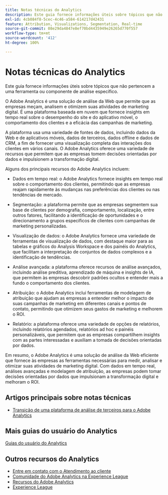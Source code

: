 ```yaml
---
title: Notas técnicas do Analytics
description: Este guia fornece informações úteis sobre tópicos que não pertencem a uma ferramenta ou componente de análise específico.
exl-id: 4cb084f8-5cec-4c46-a584-614217d42431
feature: Attribution, Visualizations, Segmentation, Real-time
source-git-commit: 08e29da4847e8ef70bd4435949e26265d770f557
workflow-type: tm+mt
source-wordcount: '412'
ht-degree: 100%

---
```


# Notas técnicas do Analytics

Este guia fornece informações úteis sobre tópicos que não pertencem a uma ferramenta ou componente de análise específico.

O Adobe Analytics é uma solução de análise da Web que permite que as empresas meçam, analisem e otimizem suas atividades de marketing digital. É uma plataforma baseada em nuvem que fornece insights em tempo real sobre o desempenho do site e do aplicativo móvel, o comportamento dos clientes e a eficácia das campanhas de marketing.

A plataforma usa uma variedade de fontes de dados, incluindo dados da Web e de aplicativos móveis, dados de terceiros, dados offline e dados de CRM, a fim de fornecer uma visualização completa das interações dos clientes em vários canais. O Adobe Analytics oferece uma variedade de recursos que permitem que as empresas tomem decisões orientadas por dados e impulsionem a transformação digital.

Alguns dos principais recursos do Adobe Analytics incluem:

* Dados em tempo real: o Adobe Analytics fornece insights em tempo real sobre o comportamento dos clientes, permitindo que as empresas reajam rapidamente às mudanças nas preferências dos clientes ou nas tendências de mercado.

* Segmentação: a plataforma permite que as empresas segmentem sua base de clientes por demografia, comportamento, localização, entre outros fatores, facilitando a identificação de oportunidades e o direcionamento a grupos específicos de clientes com campanhas de marketing personalizadas.

* Visualização de dados: o Adobe Analytics fornece uma variedade de ferramentas de visualização de dados, com destaque maior para as tabelas e gráficos do Analysis Workspace e dos painéis do Analytics, que facilitam a interpretação de conjuntos de dados complexos e a identificação de tendências.

* Análise avançada: a plataforma oferece recursos de análise avançados, incluindo análise preditiva, aprendizado de máquina e insights de IA, que permitem às empresas descobrir padrões ocultos e entender mais a fundo o comportamento dos clientes.

* Atribuição: o Adobe Analytics inclui ferramentas de modelagem de atribuição que ajudam as empresas a entender melhor o impacto de suas campanhas de marketing em diferentes canais e pontos de contato, permitindo que otimizem seus gastos de marketing e melhorem o ROI.

* Relatório: a plataforma oferece uma variedade de opções de relatórios, incluindo relatórios agendados, relatórios ad hoc e painéis personalizáveis, que permitem que as empresas compartilhem insights com as partes interessadas e auxiliam a tomada de decisões orientadas por dados.

Em resumo, o Adobe Analytics é uma solução de análise da Web eficiente que fornece às empresas as ferramentas necessárias para medir, analisar e otimizar suas atividades de marketing digital. Com dados em tempo real, análises avançadas e modelagem de atribuição, as empresas podem tomar decisões orientadas por dados que impulsionam a transformação digital e melhoram o ROI.


## Artigos principais sobre notas técnicas

* [Transição de uma plataforma de análise de terceiros para o Adobe Analytics](ga-to-aa/home.md)

## Mais guias do usuário do Analytics

[Guias do usuário do Analytics](https://experienceleague.adobe.com/docs/analytics.html?lang=pt-BR)

## Outros recursos do Analytics

* [Entre em contato com o Atendimento ao cliente](https://experienceleague.adobe.com/pt-br?support-solution=Analytics&lang=pt-BR#support)
* [Comunidade do Adobe Analytics na Experience League](https://experienceleaguecommunities.adobe.com/t5/adobe-analytics/ct-p/adobe-analytics-community?profile.language=pt)
* [Recursos do Adobe Analytics](https://experienceleaguecommunities.adobe.com/t5/adobe-analytics-discussions/adobe-analytics-resources/m-p/276666?profile.language=pt)
* [Experience League](https://experienceleague.adobe.com/pt-br)
